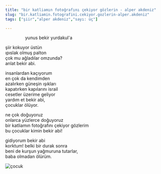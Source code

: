 ```yaml
---
title: "bir katliamın fotoğrafını çekiyor gözlerin - alper akdeniz"
slug: "bir.katliamin.fotografini.cekiyor.gozlerin-alper.akdeniz"
tags: ["şiir","alper akdeniz","sayı: üç"]

---
```

                yunus bekir yurdakul'a

şiir kokuyor üstün\
ıpıslak olmuş palton\
çok mu ağladılar omzunda?\
anlat bekir abi.

insanlardan kaçıyorum\
en çok da kendimden\
azalırken güneşin ışıkları\
kapatırken kapılarını israil\
cesetler üzerime geliyor\
yardım et bekir abi,\
çocuklar ölüyor.

ne çok doğuyoruz\
onlarca yüzlerce doğuyoruz\
bir katliamın fotoğrafını çekiyor gözlerim\
bu çocuklar kimin bekir abi!

gidiyorum bekir abi\
korktum! belki bir durak sonra\
beni de kurşun yağmuruna tutarlar,\
baba olmadan ölürüm.


![çocuk](/img/ky03_24a.medium.jpg)